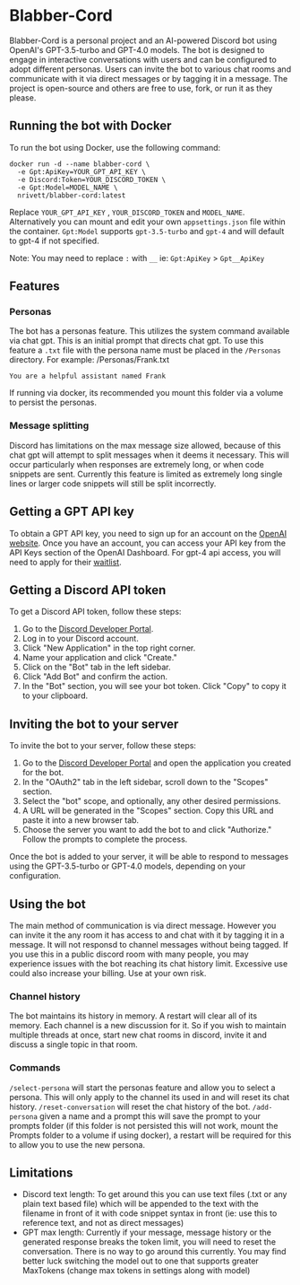 
# Blabber-Cord

Blabber-Cord is a personal project and an AI-powered Discord bot using OpenAI's GPT-3.5-turbo and GPT-4.0 models. The bot is designed to engage in interactive conversations with users and can be configured to adopt different personas. Users can invite the bot to various chat rooms and communicate with it via direct messages or by tagging it in a message. The project is open-source and others are free to use, fork, or run it as they please.

## Running the bot with Docker

To run the bot using Docker, use the following command:

```
docker run -d --name blabber-cord \
  -e Gpt:ApiKey=YOUR_GPT_API_KEY \
  -e Discord:Token=YOUR_DISCORD_TOKEN \
  -e Gpt:Model=MODEL_NAME \
  nrivett/blabber-cord:latest
```
Replace `YOUR_GPT_API_KEY` , `YOUR_DISCORD_TOKEN`  and `MODEL_NAME`. Alternatively you can mount and edit your own `appsettings.json` file within the container. 
`Gpt:Model` supports `gpt-3.5-turbo` and `gpt-4` and will default to gpt-4 if not specified.

Note: You may need to replace `:` with `__` ie: `Gpt:ApiKey` > `Gpt__ApiKey`

## Features

### Personas
The bot has a personas feature. This utilizes the system command available via chat gpt. This is an initial prompt that directs chat gpt. To use this feature a `.txt` file with the persona name must be placed in the `/Personas` directory.
For example: /Personas/Frank.txt
```
You are a helpful assistant named Frank
```
If running via docker, its recommended you mount this folder via a volume to persist the personas.
### Message splitting
Discord has limitations on the max message size allowed, because of this chat gpt will attempt to split messages when it deems it necessary. This will occur particularly when responses are extremely long, or when code snippets are sent. Currently this feature is limited as extremely long single lines or larger code snippets will still be split incorrectly.


## Getting a GPT API key

To obtain a GPT API key, you need to sign up for an account on the [OpenAI website](https://www.openai.com/). Once you have an account, you can access your API key from the API Keys section of the OpenAI Dashboard.
For gpt-4 api access, you will need to apply for their [waitlist](https://openai.com/waitlist/gpt-4-api).

## Getting a Discord API token

To get a Discord API token, follow these steps:

1.  Go to the [Discord Developer Portal](https://discord.com/developers/applications).
2.  Log in to your Discord account.
3.  Click "New Application" in the top right corner.
4.  Name your application and click "Create."
5.  Click on the "Bot" tab in the left sidebar.
6.  Click "Add Bot" and confirm the action.
7.  In the "Bot" section, you will see your bot token. Click "Copy" to copy it to your clipboard.

## Inviting the bot to your server

To invite the bot to your server, follow these steps:

1.  Go to the [Discord Developer Portal](https://discord.com/developers/applications) and open the application you created for the bot.
2.  In the "OAuth2" tab in the left sidebar, scroll down to the "Scopes" section.
3.  Select the "bot" scope, and optionally, any other desired permissions.
4.  A URL will be generated in the "Scopes" section. Copy this URL and paste it into a new browser tab.
5.  Choose the server you want to add the bot to and click "Authorize." Follow the prompts to complete the process.

Once the bot is added to your server, it will be able to respond to messages using the GPT-3.5-turbo or GPT-4.0 models, depending on your configuration.

## Using the bot
The main method of communication is via direct message. However you can invite it the any room it has access to and chat with it by tagging it in a message. It will not responsd to channel messages without being tagged.
If you use this in a public discord room with many people, you may experience issues with the bot reaching its chat history limit. Excessive use could also increase your billing. Use at your own risk.

### Channel history
The bot maintains its history in memory. A restart will clear all of its memory. Each channel is a new discussion for it. So if you wish to maintain multiple threads at once, start new chat rooms in discord, invite it and discuss a single topic in that room.

### Commands
`/select-persona` will start the personas feature and allow you to select a persona. This will only apply to the channel its used in and will reset its chat history.
`/reset-conversation` will reset the chat history of the bot.
`/add-persona` given a name and a prompt this will save the prompt to your prompts folder (if this folder is not persisted this will not work, mount the Prompts folder to a volume if using docker), a restart will be required for this to allow you to use the new persona.

## Limitations
- Discord text length: To get around this you can use text files (.txt or any plain text based file) which will be appended to the text with the filename in front of it with code snippet syntax in front (ie: use this to reference text, and not as direct messages)
- GPT max length: Currently if your message, message history or the generated response breaks the token limit, you will need to reset the conversation. There is no way to go around this currently. You may find better luck switching the model out to one that supports greater MaxTokens (change max tokens in settings along with model)